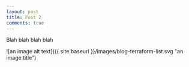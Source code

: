```yaml
---
layout: post
title: Post 2
comments: true
---
```


Blah blah blah blah

![an image alt text]({{ site.baseurl }}/images/blog-terraform-list.svg "an image title")  
